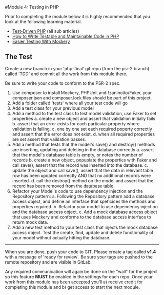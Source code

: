 #Module 4: Testing in PHP

Prior to completing the module below it is highly recommended that you look at the following learning material.  

* [Test-Driven PHP](http://net.tutsplus.com/sessions/test-driven-php/) (all sub articles)
* [How to Write Testable and Maintainable Code in PHP](http://net.tutsplus.com/tutorials/php/how-to-write-testable-and-maintainable-code-in-php/)
* [Easier Testing With Mockery](https://tutsplus.com/tutorial/easier-testing-with-mockery/)


## The Test

Create a new branch in your 'php-final' git repo (from the psr-2 branch) called 'TDD' and commit all the work from this module there.

Be sure to write your code to conform to the PSR-2 spec.

1.  Use composer to install Mockery, PHPUnit and fzaninotto/Faker, your composer.json and composer.lock files should be part of this project.
2.  Add a folder called 'tests' where all your test code will go
3.  Add a test class for your previous model
4.  Add a method to the test class to test model validation, use Faker to set properties
	a. create a new object and assert that validation initially fails
	b. assert that an error exists for each particular property where validation is failing.
	c. one by one set each required poperty correctly and assert that the error does not exist.
	d. when all required properties are set assert that vaildation passes.
5.  Add a method that tests that the model's save() and destroy() methods are inserting, updating and deleting in the database correctly
	a.  assert that the model's database table is empty, or notes the number of records
	b.  create a new object, popuplate the properties with Faker and call save(), assert that the record was inserted into the database.
	c.  update the object and call save(), assert that the data in relevant table row has been updated correctly AND that no additional records were inserted.
	d.  call the destroy() method on the model and assert that the record has been removed from the database table.
6.  Refactor your Model's code to use dependency injection and the Repository pattern:
	a.  Following the Repository pattern add a database access object, and define an interface that speficices the methods and properties required.
	b.  Refactor your model to use dependency injection and the database access object.
	c.  Add a mock database access object that uses Mockery and conforms to the database access interface to return mock data.
7.  Add a new test method to your test class that injects the mock database access object.  Test the create, find, update and delete functionality of your model without actually hitting the database.

----------

When you are done, push your code to GIT.  Please create a tag called **v1.4** with a message of 'ready for review'.  Be sure your tags are pushed to the remote repository and are visible in GitLab.

Any required communication will again be done on the "wall" for the project so this feature **MUST** be enabled in the settings for each repo.  Once your work from this module has been accepted you'll a) receive credit for completing this module and b) get access to start the next module.




